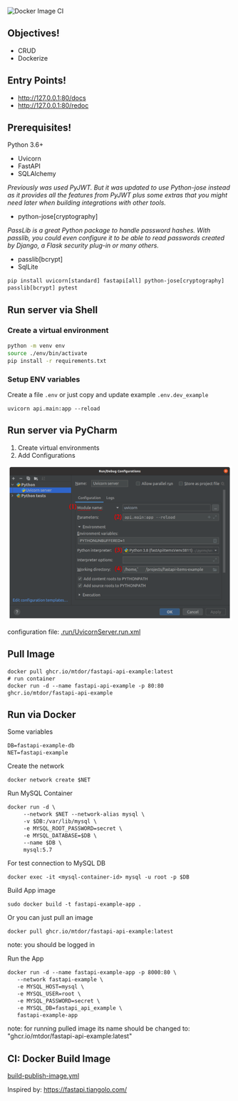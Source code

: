 ![Docker Image CI](https://github.com/mtdor/fastapi-api-example/actions/workflows/build-publish-image.yml/badge.svg)


## Objectives!
* CRUD
* Dockerize

## Entry Points!
* http://127.0.0.1:80/docs
* http://127.0.0.1:80/redoc

## Prerequisites!
Python 3.6+
* Uvicorn
* FastAPI
* SQLAlchemy

*Previously was used PyJWT. But it was updated to use Python-jose instead as it provides all the features from PyJWT plus some extras that you might need later when building integrations with other tools.*

* python-jose[cryptography]

*PassLib is a great Python package to handle password hashes.
With passlib, you could even configure it to be able to read passwords created by Django, a Flask security plug-in or many others.*
* passlib[bcrypt]
* SqlLite
```shell
pip install uvicorn[standard] fastapi[all] python-jose[cryptography] passlib[bcrypt] pytest
```

## Run server via Shell

### Create a virtual environment
```bash
python -m venv env
source ./env/bin/activate
pip install -r requirements.txt
```

### Setup ENV variables
Create a file `.env` or just copy and update example `.env.dev_example`
```shell
uvicorn api.main:app --reload
```

## Run server via PyCharm
1) Create virtual environments
2) Add Configurations

![plot](./doc/pycharm_settings.png)

configuration file: [.run/UvicornServer.run.xml](.run/UvicornServer.run.xml)

## Pull Image
```shell
docker pull ghcr.io/mtdor/fastapi-api-example:latest
# run container
docker run -d --name fastapi-api-example -p 80:80 ghcr.io/mtdor/fastapi-api-example
```

## Run  via Docker
Some variables
```
DB=fastapi-example-db
NET=fastapi-example
```

Create the network
```
docker network create $NET
```

Run MySQL Container
```
docker run -d \
     --network $NET --network-alias mysql \
     -v $DB:/var/lib/mysql \
     -e MYSQL_ROOT_PASSWORD=secret \
     -e MYSQL_DATABASE=$DB \
     --name $DB \
     mysql:5.7
```


For test connection to MySQL DB
```
docker exec -it <mysql-container-id> mysql -u root -p $DB
```

Build App image
```
sudo docker build -t fastapi-example-app .
```
Or you can just pull an image
```shell
docker pull ghcr.io/mtdor/fastapi-api-example:latest
```
note: you should be logged in



Run the App
```
docker run -d --name fastapi-example-app -p 8000:80 \
   --network fastapi-example \
   -e MYSQL_HOST=mysql \
   -e MYSQL_USER=root \
   -e MYSQL_PASSWORD=secret \
   -e MYSQL_DB=fastapi_api_example \
   fastapi-example-app
```
note: for running pulled image its name should be changed to: "ghcr.io/mtdor/fastapi-api-example:latest"


## CI: Docker Build Image
[build-publish-image.yml](./.github/workflows/build-publish-image.yml)

Inspired by: https://fastapi.tiangolo.com/